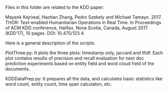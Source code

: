 Files in this folder are related to the KDD paper:

Mayank Kejriwal, Haotian Zhang,
Pedro Szekely and Michael Tamayo. 2017. THOR: Text-enabled Humanitarian
Operations in Real Time. In Proceedings of ACM KDD conference,
Halifax, Nova Scotia, Canada, August 2017 (KDD’17), 10 pages.
DOI: 10.475/123 4

Here is a general description of the scripts:

PlotThree.py: It plots the three plots: timestamp only, jaccard and tfidf. Each plot contains results of precision and recall evaluation for next doc prediction experiments based on entity field and word cloud field of the documents. 

KDDDataPrep.py: It prepares all the data, and calculates basic statistics like word count, entity count, time span calculaton, etc.
